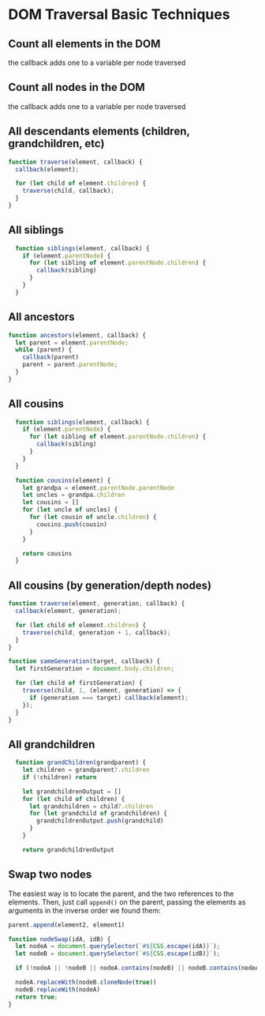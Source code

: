 # DOM Traversal Basic Techniques

## Count all elements in the DOM

the callback adds one to a variable per node traversed

## Count all nodes in the DOM

the callback adds one to a variable per node traversed

## All descendants elements (children, grandchildren, etc)

```js
function traverse(element, callback) {
  callback(element);

  for (let child of element.children) {
    traverse(child, callback);
  }
}
```

## All siblings

```js
  function siblings(element, callback) {
    if (element.parentNode) {
      for (let sibling of element.parentNode.children) {
        callback(sibling)
      }
    }
  }
```

## All ancestors

```js
function ancestors(element, callback) {
  let parent = element.parentNode; 
  while (parent) {
    callback(parent)
    parent = parent.parentNode;
  }
}
```

## All cousins

```js
  function siblings(element, callback) {
    if (element.parentNode) {
      for (let sibling of element.parentNode.children) {
        callback(sibling)
      }
    }
  }

  function cousins(element) {
    let grandpa = element.parentNode.parentNode
    let uncles = grandpa.children
    let cousins = []
    for (let uncle of uncles) {
      for (let cousin of uncle.children) {
        cousins.push(cousin)
      }
    }

    return cousins
  }
```

## All cousins (by generation/depth nodes)

```js
function traverse(element, generation, callback) {
  callback(element, generation);

  for (let child of element.children) {
    traverse(child, generation + 1, callback);
  }
}

function sameGeneration(target, callback) {
  let firstGeneration = document.body.children;

  for (let child of firstGeneration) {
    traverse(child, 1, (element, generation) => {
      if (generation === target) callback(element);
    });
  }
}
```

## All grandchildren

```js
  function grandChildren(grandparent) {
    let children = grandparent?.children
    if (!children) return

    let grandchildrenOutput = []
    for (let child of children) {
      let grandchildren = child?.children
      for (let grandchild of grandchildren) {
        grandchildrenOutput.push(grandchild)
      }
    }

    return grandchildrenOutput
```

## Swap two nodes

The easiest way is to locate the parent, and the two references to the elements. Then, just call `append()` on the parent, passing the elements as arguments in the inverse order we found them:

```js
parent.append(element2, element1)
```

```js
function nodeSwap(idA, idB) {
  let nodeA = document.querySelector(`#${CSS.escape(idA)}`);
  let nodeB = document.querySelector(`#${CSS.escape(idB)}`);

  if (!nodeA || !nodeB || nodeA.contains(nodeB) || nodeB.contains(nodeA)) return;

  nodeA.replaceWith(nodeB.cloneNode(true))
  nodeB.replaceWith(nodeA)
  return true;
}
```
